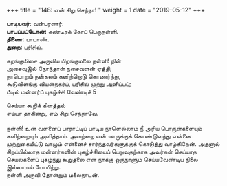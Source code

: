 ﻿+++
title = "148: என் சிறு செந்நா!  "
weight = 1
date = "2019-05-12"
+++

**பாடியவர்:** வன்பரணர்.  
**பாடப்பட்டோன்:** கண்டீரக் கோப் பெருநள்ளி.  
**திணை:** பாடாண்.  
**துறை:** பரிசில்.  
  
கறங்குமிசை அருவிய பிறங்குமலை நள்ளி! நின்  
அசைவுஇல் நோந்தாள் நசைவளன் ஏத்தி,  
நாடொறும் நன்கலம் கனிற்றொடு கொணர்ந்து,  
கூடுவிளங்கு வியன்நகர்ப், பரிசில் முற்று அளிப்பப்;  
பீடில் மன்னர்ப் புகழ்ச்சி வேண்டிச் 5  
  
செய்யா கூறிக் கிளத்தல்  
எய்யா தாகின்று, எம் சிறு செந்நாவே.  
   
நள்ளி! உன் வளனைப் பாராட்டிப் பாடிய நாளெல்லாம் நீ அரிய பொருள்களையும் களிற்றையும் அளித்தாய். அவற்றை என் ஊருக்குக் கொண்டுவந்து என்னை முற்றுகையிட்டு வாழும் என்னைச் சார்ந்தவர்களுக்குக் கொடுத்து வாழ்கிறேன். அதனால் சிறப்பில்லாத மன்னர்களின் புகழ்ச்சியைப் பெறுவதற்காக அவர்கள் செய்யாத செயல்களைப் புகழ்ந்து கூறுதலை என் நாக்கு ஒருநாளும் செய்யவேண்டிய நிலை இல்லாமல் போயிற்று.  
நள்ளி அருவி தோன்றும் மலைநாடன்.  
